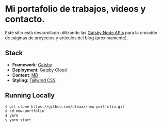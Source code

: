 # Mi portafolio de trabajos, videos y contacto.

Este sitio está desarrollado utilizando las [Gatsby Node APIs](https://www.gatsbyjs.com/docs/reference/config-files/gatsby-node/) para la creación de páginas de proyectos y articulos del blog (próximamente).

## Stack

- **Framework**: [Gatsby](https://www.gatsbyjs.com/)
- **Deployment**: [Gatsby Cloud](https://www.gatsbyjs.com/products/cloud/)
- **Content**: [MD](https://www.markdownguide.org/getting-started/)
- **Styling**: [Tailwind CSS](https://tailwindcss.com/)

## Running Locally

```bash
$ git clone https://github.com/alvaaz/new-portfolio.git
$ cd new-portfolio
$ yarn
$ yarn start
```
